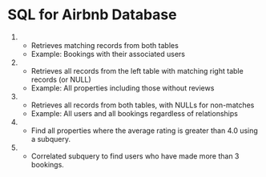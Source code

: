 # SQL for Airbnb Database

1. 
   - Retrieves matching records from both tables  
   - Example: Bookings with their associated users  

2. 
   - Retrieves all records from the left table with matching right table records (or NULL)  
   - Example: All properties including those without reviews  

3. 
   - Retrieves all records from both tables, with NULLs for non-matches  
   - Example: All users and all bookings regardless of relationships  

4.
   - Find all properties where the average rating is greater than 4.0 using a subquery.

5.
   - Correlated subquery to find users who have made more than 3 bookings.
